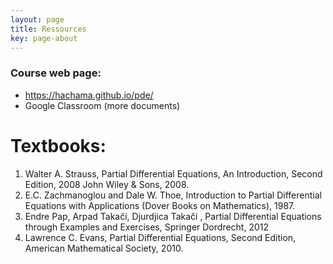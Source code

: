 ```yaml
---
layout: page
title: Ressources
key: page-about
---
```



### Course web page: 
- <https://hachama.github.io/pde/>
- Google Classroom  (more documents)

# Textbooks:
1. Walter A. Strauss, Partial Differential Equations, An Introduction, Second Edition, 2008 John Wiley & Sons, 2008.
2. E.C. Zachmanoglou and Dale W. Thoe, Introduction to Partial Differential Equations with Applications (Dover Books on Mathematics), 1987.
3. Endre Pap, Arpad Takači, Djurdjica Takači , Partial Differential Equations through Examples and Exercises, Springer Dordrecht, 2012
4. Lawrence C. Evans, Partial Differential Equations, Second Edition, American Mathematical Society, 2010.
